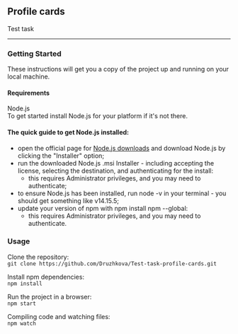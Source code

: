## Profile cards
Test task

---

### Getting Started
These instructions will get you a copy of the project up and running on your local machine.

#### Requirements
Node.js  
To get started install Node.js for your platform if it's not there.

#### The quick guide to get Node.js installed:

- open the official page for [Node.js downloads](https://nodejs.org/en/download/) and download Node.js by clicking the "Installer" option;
- run the downloaded Node.js .msi Installer - including accepting the license, selecting the destination, and authenticating for the install:
  - this requires Administrator privileges, and you may need to authenticate;
- to ensure Node.js has been installed, run node -v in your terminal - you should get something like v14.15.5;
- update your version of npm with npm install npm --global:
  - this requires Administrator privileges, and you may need to authenticate.

### Usage

Clone the repository:   
`git clone https://github.com/Druzhkova/Test-task-profile-cards.git`

Install npm dependencies:   
`npm install`

Run the project in a browser:   
`npm start`

Compiling code and watching files:   
`npm watch`

